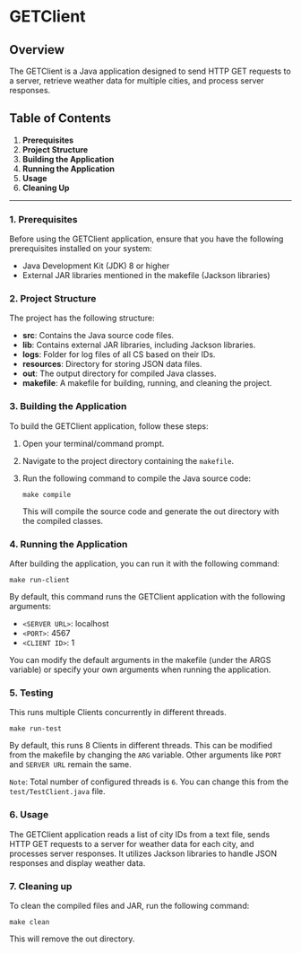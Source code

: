 # GETClient

## Overview

The GETClient is a Java application designed to send HTTP GET requests to a server, retrieve weather data for multiple cities, and process server responses.

## Table of Contents

1. **Prerequisites**
2. **Project Structure**
3. **Building the Application**
4. **Running the Application**
5. **Usage**
6. **Cleaning Up**

---

### 1. Prerequisites

Before using the GETClient application, ensure that you have the following prerequisites installed on your system:

- Java Development Kit (JDK) 8 or higher
- External JAR libraries mentioned in the makefile (Jackson libraries)

### 2. Project Structure

The project has the following structure:

- **src**: Contains the Java source code files.
- **lib**: Contains external JAR libraries, including Jackson libraries.
- **logs**: Folder for log files of all CS based on their IDs.
- **resources**: Directory for storing JSON data files.
- **out**: The output directory for compiled Java classes.
- **makefile**: A makefile for building, running, and cleaning the project.

### 3. Building the Application

To build the GETClient application, follow these steps:

1. Open your terminal/command prompt.
2. Navigate to the project directory containing the `makefile`.
3. Run the following command to compile the Java source code:

   ```shell
   make compile
   ```

   This will compile the source code and generate the out directory with the compiled classes.

### 4. Running the Application

After building the application, you can run it with the following command:

```shell
make run-client
```

By default, this command runs the GETClient application with the following arguments:

- `<SERVER URL>`: localhost
- `<PORT>`: 4567
- `<CLIENT ID>`: 1

You can modify the default arguments in the makefile (under the ARGS variable) or specify your own arguments when running the application.

### 5. Testing

This runs multiple Clients concurrently in different threads.

```shell
make run-test
```

By default, this runs 8 Clients in different threads. This can be modified from the makefile by changing the `ARG` variable. Other arguments like `PORT` and `SERVER URL` remain the same.

`Note`: Total number of configured threads is `6`. You can change this from the `test/TestClient.java` file.

### 6. Usage

The GETClient application reads a list of city IDs from a text file, sends HTTP GET requests to a server for weather data for each city, and processes server responses. It utilizes Jackson libraries to handle JSON responses and display weather data.

### 7. Cleaning up

To clean the compiled files and JAR, run the following command:

```shell
make clean
```

This will remove the out directory.
